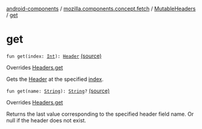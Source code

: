 [android-components](../../index.md) / [mozilla.components.concept.fetch](../index.md) / [MutableHeaders](index.md) / [get](./get.md)

# get

`fun get(index: `[`Int`](https://kotlinlang.org/api/latest/jvm/stdlib/kotlin/-int/index.html)`): `[`Header`](../-header/index.md) [(source)](https://github.com/mozilla-mobile/android-components/blob/master/components/concept/fetch/src/main/java/mozilla/components/concept/fetch/Headers.kt#L100)

Overrides [Headers.get](../-headers/get.md)

Gets the [Header](../-header/index.md) at the specified [index](get.md#mozilla.components.concept.fetch.MutableHeaders$get(kotlin.Int)/index).

`fun get(name: `[`String`](https://kotlinlang.org/api/latest/jvm/stdlib/kotlin/-string/index.html)`): `[`String`](https://kotlinlang.org/api/latest/jvm/stdlib/kotlin/-string/index.html)`?` [(source)](https://github.com/mozilla-mobile/android-components/blob/master/components/concept/fetch/src/main/java/mozilla/components/concept/fetch/Headers.kt#L105)

Overrides [Headers.get](../-headers/get.md)

Returns the last value corresponding to the specified header field name. Or null if the header does not exist.

